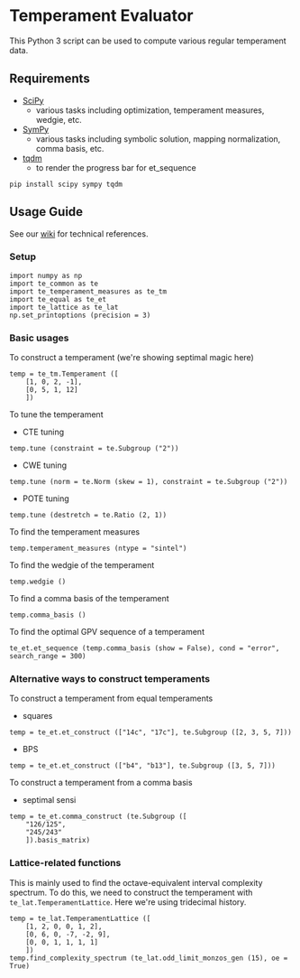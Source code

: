 # Temperament Evaluator

This Python 3 script can be used to compute various regular temperament data.

## Requirements

- [SciPy](https://scipy.org/)
	- various tasks including optimization, temperament measures, wedgie, etc. 
- [SymPy](https://www.sympy.org/en/index.html)
	- various tasks including symbolic solution, mapping normalization, comma basis, etc. 
- [tqdm](https://tqdm.github.io/)
	- to render the progress bar for et_sequence

```
pip install scipy sympy tqdm
```

## Usage Guide

See our [wiki](https://github.com/FloraCanou/temperament_evaluator/wiki) for technical references. 

### Setup

```
import numpy as np
import te_common as te
import te_temperament_measures as te_tm
import te_equal as te_et
import te_lattice as te_lat
np.set_printoptions (precision = 3)
```

### Basic usages

To construct a temperament (we're showing septimal magic here)

```
temp = te_tm.Temperament ([
    [1, 0, 2, -1], 
    [0, 5, 1, 12]
    ]) 
```

To tune the temperament

- CTE tuning

```
temp.tune (constraint = te.Subgroup ("2")) 
```

- CWE tuning

```
temp.tune (norm = te.Norm (skew = 1), constraint = te.Subgroup ("2")) 
```

- POTE tuning

```
temp.tune (destretch = te.Ratio (2, 1)) 
```

To find the temperament measures

```
temp.temperament_measures (ntype = "sintel") 
```

To find the wedgie of the temperament

```
temp.wedgie ()
```

To find a comma basis of the temperament
```
temp.comma_basis ()
```

To find the optimal GPV sequence of a temperament

```
te_et.et_sequence (temp.comma_basis (show = False), cond = "error", search_range = 300)
```

### Alternative ways to construct temperaments

To construct a temperament from equal temperaments

- squares

```
temp = te_et.et_construct (["14c", "17c"], te.Subgroup ([2, 3, 5, 7]))
```

- BPS

```
temp = te_et.et_construct (["b4", "b13"], te.Subgroup ([3, 5, 7]))
```

To construct a temperament from a comma basis

- septimal sensi

```
temp = te_et.comma_construct (te.Subgroup ([
    "126/125", 
    "245/243"
    ]).basis_matrix)
```

### Lattice-related functions

This is mainly used to find the octave-equivalent interval complexity spectrum. To do this, we need to construct the temperament with `te_lat.TemperamentLattice`. Here we're using tridecimal history. 

```
temp = te_lat.TemperamentLattice ([
    [1, 2, 0, 0, 1, 2], 
    [0, 6, 0, -7, -2, 9], 
    [0, 0, 1, 1, 1, 1]
    ])
temp.find_complexity_spectrum (te_lat.odd_limit_monzos_gen (15), oe = True)
```
